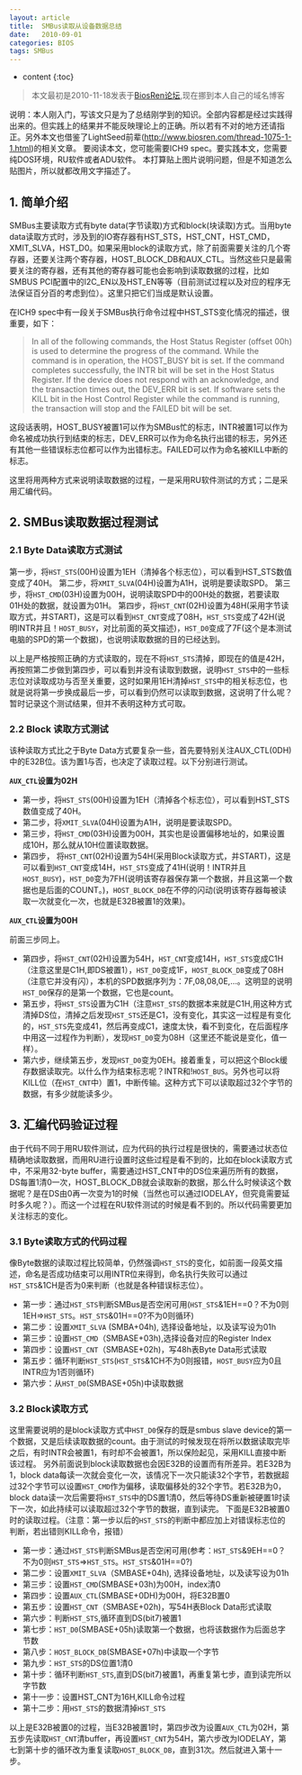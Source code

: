 ```yaml
---
layout: article
title:  SMBus读取从设备数据总结
date:   2010-09-01
categories: BIOS
tags: SMBus
---
```


* content
{:toc}

>本文最初是2010-11-18发表于[BiosRen论坛](http://www.biosren.com/thread-3072-1-1.html),现在挪到本人自己的域名博客

说明：本人刚入门，写该文只是为了总结刚学到的知识。全部内容都是经过实践得出来的。但实践上的结果并不能反映理论上的正确。所以若有不对的地方还请指正。另外本文也借鉴了LightSeed前辈(<http://www.biosren.com/thread-1075-1-1.html>)的相关文章。
要阅读本文，您可能需要ICH9 spec。要实践本文，您需要纯DOS环境，RU软件或者ADU软件。
本打算贴上图片说明问题，但是不知道怎么贴图片，所以就都改用文字描述了。

<!--more-->

## 1. 简单介绍
SMBus主要读取方式有byte data(字节读取)方式和block(块读取)方式。当用byte data读取方式时，涉及到的IO寄存器有HST_STS，HST_CNT，HST_CMD，XMIT_SLVA，HST_D0。如果采用block的读取方式，除了前面需要关注的几个寄存器，还要关注两个寄存器，HOST_BLOCK_DB和AUX_CTL。当然这些只是最需要关注的寄存器，还有其他的寄存器可能也会影响到读取数据的过程，比如SMBUS PCI配置中的I2C_EN以及HST_EN等等（目前测试过程以及对应的程序无法保证百分百的考虑到位）。这里只把它们当成是默认设置。

在ICH9 spec中有一段关于SMBus执行命令过程中HST_STS变化情况的描述，很重要，如下：

>In all of the following commands, the Host Status Register (offset 00h) is used to determine the progress of the command. While the command is in operation, the HOST_BUSY bit is set. If the command completes successfully, the INTR bit will be set in the Host Status Register. If the device does not respond with an acknowledge, and the transaction times out, the DEV_ERR bit is set. If software sets the KILL bit in the Host Control Register while the command is running, the transaction will stop and the FAILED bit will be set.

这段话表明，HOST_BUSY被置1可以作为SMBus忙的标志，INTR被置1可以作为命名被成功执行到结束的标志，DEV_ERR可以作为命名执行出错的标志，另外还有其他一些错误标志位都可以作为出错标志。FAILED可以作为命名被KILL中断的标志。

这里将用两种方式来说明读取数据的过程，一是采用RU软件测试的方式；二是采用汇编代码。


## 2. SMBus读取数据过程测试

### 2.1 Byte Data读取方式测试

第一步，将`HST_STS`(00H)设置为1EH（清掉各个标志位），可以看到HST_STS数值变成了40H。
第二步，将`XMIT_SLVA`(04H)设置为A1H，说明是要读取SPD。
第三步，将`HST_CMD`(03H)设置为00H，说明读取SPD中的00H处的数据，若要读取01H处的数据，就设置为01H。
第四步，将`HST_CNT`(02H)设置为48H(采用字节读取方式，并START)，这是可以看到`HST_CNT`变成了08H，`HST_STS`变成了42H(说明INTR并且！`HOST_BUSY`，对比前面的英文描述)，`HST_D0`变成了7F(这个是本测试电脑的SPD的第一个数据)，也说明读取数据的目的已经达到。

以上是严格按照正确的方式读取的，现在不将`HST_STS`清掉，即现在的值是42H，再按照第二步做到第四步，可以看到并没有读取到数据，说明`HST_STS`中的一些标志位对读取成功与否至关重要，这时如果用1EH清掉`HST_STS`中的相关标志位，也就是说将第一步换成最后一步，可以看到仍然可以读取到数据，这说明了什么呢？暂时记录这个测试结果，但并不表明这种方式可取。

### 2.2 Block 读取方式测试

该种读取方式比之于Byte Data方式要复杂一些，首先要特别关注AUX_CTL(0DH)中的E32B位。该为置1与否，也决定了读取过程。以下分别进行测试。


**`AUX_CTL`设置为02H**

* 第一步，将`HST_STS`(00H)设置为1EH（清掉各个标志位），可以看到HST_STS数值变成了40H。
* 第二步，将`XMIT_SLVA`(04H)设置为A1H，说明是要读取SPD。
* 第三步，将`HST_CMD`(03H)设置为00H，其实也是设置偏移地址的，如果设置成10H，那么就从10H位置读取数据。
* 第四步， 将`HST_CNT`(02H)设置为54H(采用Block读取方式，并START)，这是可以看到`HST_CNT`变成14H，`HST_STS`变成了41H(说明！INTR并且`HOST_BUSY`)，`HST_D0`变为7FH(说明该寄存器保存第一个数据，并且这第一个数据也是后面的COUNT。)，`HOST_BLOCK_DB`在不停的闪动(说明该寄存器每被读取一次就变化一次，也就是E32B被置1的效果)。


**`AUX_CTL`设置为00H**

前面三步同上。

* 第四步，将`HST_CNT`(02H)设置为54H，`HST_CNT`变成14H，`HST_STS`变成C1H（注意这里是C1H,即DS被置1），`HST_D0`变成1F，`HOST_BLOCK_DB`变成了08H（注意它并没有闪），本机的SPD数据序列为：7F,08,08,0E,…。这明显的说明`HST_D0`保存的是第一个数据，它也是count。
* 第五步，将`HST_STS`设置为C1H（注意`HST_STS`的数据本来就是C1H,用这种方式清掉DS位，清掉之后发现`HST_STS`还是C1，没有变化，其实这一过程是有变化的，`HST_STS`先变成41，然后再变成C1，速度太快，看不到变化，在后面程序中用这一过程作为判断），发现`HST_D0`变为08H（这里还不能说是变化，值一样）。
* 第六步，继续第五步，发现`HST_D0`变为0EH。接着重复，可以把这个Block缓存数据读取完。以什么作为结束标志呢？INTR和!`HOST_BUS`。另外也可以将KILL位（在`HST_CNT`中）置1，中断传输。这种方式下可以读取超过32个字节的数据，有多少就能读多少。



## 3. 汇编代码验证过程

由于代码不同于用RU软件测试，应为代码的执行过程是很快的，需要通过状态位精确地读取数据，而用RU进行设置时这些过程是看不到的，比如在block读取方式中，不采用32-byte buffer，需要通过HST_CNT中的DS位来遍历所有的数据，DS每置1清0一次，HOST_BLOCK_DB就会读取新的数据，那么什么时候读这个数据呢？是在DS由0再一次变为1的时候（当然也可以通过IODELAY，但究竟需要延时多久呢？）。而这一个过程在RU软件测试的时候是看不到的。所以代码需要更加关注标志的变化。

### 3.1 Byte读取方式的代码过程

像Byte数据的读取过程比较简单，仍然强调`HST_STS`的变化，如前面一段英文描述，命名是否成功结束可以用INTR位来得到，命名执行失败可以通过`HST_STS`&1CH是否为0来判断（也就是各种错误标志位）。

* 第一步：通过`HST_STS`判断SMBus是否空闲可用(`HST_STS`&1EH==0？不为0则1EH=>`HST_STS`。`HST_STS`&01H==0?不为0则循环)
* 第二步：设置`XMIT_SLVA` (SMBA+04h), 选择设备地址，以及读写设为01h
* 第三步：设置`HST_CMD`（SMBASE+03h),选择设备对应的Register Index
* 第四步：设置`HST_CNT`（SMBASE+02h)，写48h表Byte Data形式读取
* 第五步：循环判断`HST_STS`(`HST_STS`&1CH不为0则报错，`HOST_BUSY`应为0且INTR应为1否则循环)
* 第六步：从`HST_D0`(SMBASE+05h)中读取数据

### 3.2 Block读取方式

这里需要说明的是block读取方式中`HST_D0`保存的既是smbus slave device的第一个数据，又是后续读取数据的count。由于测试的时候发现在将所以数据读取完毕之后，有时INTR会被置1，有时却不会被置1，所以保险起见，采用KILL直接中断该过程。
另外前面说到block读取数据也会因E32B的设置而有所差异。若E32B为1，block data每读一次就会变化一次，该情况下一次只能读32个字节，若数据超过32个字节可以设置`HST_CMD`作为偏移，读取偏移处的32个字节。若E32B为0，block data读一次后需要将`HST_STS`中的DS置1清0，然后等待DS重新被硬置1时读下一次，如此持续可以读取超过32个字节的数据，直到读完。
下面是E32B被置0时的读取过程。（注意：第一步以后的`HST_STS`的判断中都应加上对错误标志位的判断，若出错则KILL命令，报错）

* 第一步：通过`HST_STS`判断SMBus是否空闲可用(参考：`HST_STS`&9EH==0？不为0则`HST_STS`=>`HST_STS`。`HST_STS`&01H==0?)
* 第二步：设置`XMIT_SLVA`（SMBASE+04h), 选择设备地址，以及读写设为01h
* 第三步：设置`HST_CMD`(SMBASE+03h)为00H，index清0
* 第四步：设置`AUX_CTL`(SMBASE+0DH)为00H，将E32B置0
* 第五步：设置`HST_CNT`（SMBASE+02h)，写54H表Block Data形式读取
* 第六步：判断`HST_STS`,循环直到DS(bit7)被置1
* 第七步：`HST_D0`(SMBASE+05h)读取第一个数据，也将该数据作为后面总字节数
* 第八步：`HOST_BLOCK_DB`(SMBASE+07h)中读取一个字节
* 第九步：`HST_STS`的DS位置1清0
* 第十步：循环判断`HST_STS`,直到DS(bit7)被置1，再重复第七步，直到读完所以字节数
* 第十一步：设置HST_CNT为16H,KILL命令过程
* 第十二步：用`HST_STS`的数据清掉`HST_STS`

以上是E32B被置0的过程，当E32B被置1时，第四步改为设置`AUX_CTL`为02H，第五步先读取`HST_CNT`清buffer，再设置`HST_CNT`为54H，第六步改为IODELAY，第七到第十步的循环改为重复读取`HOST_BLOCK_DB`，直到31次。然后就进入第十一步。
